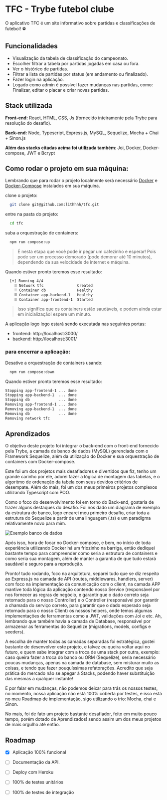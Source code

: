 
# TFC - Trybe futebol clube

O aplicativo TFC é um site informativo
sobre partidas e classificações de futebol! ⚽️
## Funcionalidades

- Visualização da tabela de classificação do campeonato.
- Escolher filtrar a tabela por partidas jogadas em casa ou fora.
- Ver o histórico de partidas.
- Filtrar a lista de partidas por status (em andamento ou finalizado).
- Fazer login na aplicação.
- Logado como admin é possível fazer mudanças nas partidas, como: Finalizar, editar o placar e criar novas partidas.


## Stack utilizada

**Front-end:** React, HTML, CSS, Js (fornecido inteiramente pela Trybe para resolução do desafio).

**Back-end:** Node, Typescript, Express.js, MySQL, Sequelize, Mocha + Chai + Sinon.js

**Além das stacks citadas acima foi utilizada também**: Joi, Docker, Docker-compose, JWT e Bcrypt 

## Como rodar o projeto em sua máquina:

Lembrando que para rodar o projeto localmente será necessário [Docker](https://docs.docker.com/get-docker/) e
[Docker-Compose](https://docs.docker.com/compose/install/) instalados em sua máquina.

clone o projeto:

```bash
  git clone git@github.com:lithhhh/tfc.git
```

entre na pasta do projeto:

```bash
  cd tfc
```

suba a orquestração de containers:

```bash
  npm run compose:up
```

> É nesta etapa que você pode ir pegar um cafezinho e esperar! Pois pode ser um processo demorado (pode demorar até 10 minutos), dependendo da sua velocidade de internet e máquina.

Quando estiver pronto teremos esse resultado:

```bash
  [+] Running 4/4
    ⠿ Network tfc               Created                                                                                              0.8s
    ⠿ Container db              Healthy                                                                                            170.9s
    ⠿ Container app-backend-1   Healthy                                                                                            208.2s
    ⠿ Container app-frontend-1  Started
```

> Isso significa que os containers estão saudáveis, e podem ainda estar em inicialização! espere um minuto.

A aplicação logo logo estará sendo executada nas seguintes portas:

 - frontend: http://localhost:3000/
 - backend: http://localhost:3001/

### para encerrar a aplicação:

Desative a orquestração de containers usando:

```bash
  npm run compose:down
```

Quando estiver pronto teremos esse resultado:

```bash
Stopping app-frontend-1 ... done
Stopping app-backend-1  ... done
Stopping db             ... done
Removing app-frontend-1 ... done
Removing app-backend-1  ... done
Removing db             ... done
Removing network tfc
```



## Aprendizados

O objetivo deste projeto foi integrar o back-end com o front-end
fornecido pela Trybe, a camada de banco de dados (MySQL) gerenciada com o Framework
Sequelize, além da utilização do Docker e sua orquestração de containers com Docker-compose.


Este foi um dos projetos mais desafiadores e divertidos que fiz,
tenho um grande carinho por ele, adorei fazer a lógica de montagem
das tabelas, e o algoritmo de ordenação da tabela com seus devidos
critérios de desempate. Além do mais, foi um dos meus primeiros projetos
complexos utilizando Typescript com POO.

Como o foco do desenvolvimento foi em torno do Back-end, gostaria de trazer
alguns destaques do desafio. Foi nos dado um diagrama de exemplo da estrutura do banco,
logo encarei meu primeiro desafio, criar toda a estrutura do Sequelize a partir de uma linguagem (.ts)
e um paradigma relativamente novo para mim.

![Exemplo banco de dados](./diagram.png)

Após isso, hora de focar no Docker-compose, e bem, no início de toda experiência utilizando Docker
há um friozinho na barriga, então dediquei bastante tempo para compreender como seria a estrutura de
containers e como seria sua montagem, além de manter a garantia de que tudo estará saudável e seguro para
a reprodução.

Pronto! tudo rodando, foco na arquitetura, separei tudo que se diz respeito ao Express.js na camada
de API (routes, middlewares, handlers, server) com foco na implementação da comunicação com o client,
na camada APP mantive toda lógica da aplicação contendo nosso Service (responsável por nos fornecer as regras de negócio, e garantir que o dado correto seja retornado para
o nosso Controller) e o Controller (responsável por garantir a chamada do serviço correto, para garantir que o dado esperado seja retornado para o nosso Client)
os nossos helpers, onde temos algumas implementações de ferramentas como a JWT, validações com Joi e etc. Ah, lembrando que também havia a camada de Database, responsável por armazenar as ferramentas do Sequelize
 (migrations, models, configs e seeders).

A escolha de manter todas as camadas separadas foi estratégica, gostei bastante de desenvolver este projeto,
e talvez eu queira voltar aqui no futuro, e quem sabe integrar com a troca de uma stack por outra, exemplo: caso queira fazer a troca do banco ou ORM (Sequelize),
seria necessário poucas mudanças, apenas na camada de database, sem misturar muito as coisas, e tendo que fazer pouquíssimas refatorações. Acredito que seja
prática do mercado não se apegar à Stacks, podendo haver substituição das mesmas a qualquer instante!

E por falar em mudanças, não podemos deixar para trás os nossos testes, no momento, nossa aplicação não está 100% coberta
por testes, e isso está no meu Roadmap de implementação, sigo utilizando o trio: Mocha, chai e Sinon.

No mais, foi de fato um projeto bastante desafiador, feito em muito pouco tempo, porém dotado de Aprendizados! sendo assim um dos meus projetos de mais orgulho até então.






## Roadmap

- [x]  Aplicação 100% funcional
- [ ]  Documentação da API.
- [ ]  Deploy com Heroku
- [ ]  100% de testes unitários
- [ ]  100% de testes de integração

